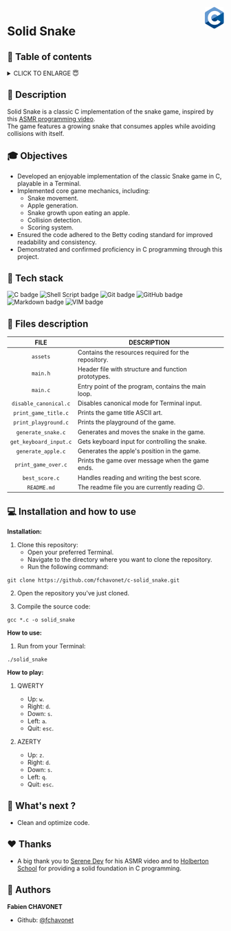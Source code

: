 <img  height="50px" align="right" src="https://raw.githubusercontent.com/fchavonet/fchavonet/main/assets/images/logo-c.png" alt="C logo">

# Solid Snake

## 🔖 Table of contents

<details>
        <summary>
        CLICK TO ENLARGE 😇
        </summary>
        📄 <a href="#description">Description</a>
        <br>
        🎓 <a href="#objectives">Objectives</a>
        <br>
        🔨 <a href="#tech-stack">Tech stack</a>
        <br>
        📂 <a href="#files-description">Files description</a>
        <br>
        💻 <a href="#installation_and_how_to_use">Installation and how to use</a>
        <br>
        🔧 <a href="#whats-next">What's next?</a>
        <br>
        ♥️ <a href="#thanks">Thanks</a>
        <br>
        👷 <a href="#authors">Authors</a>
</details>

## 📝 <span id="description">Description</span>

Solid Snake is a classic C implementation of the snake game, inspired by this [ASMR programming video](https://www.youtube.com/watch?v=cUJE10XEjrU).
<br>
The game features a growing snake that consumes apples while avoiding collisions with itself.

## 🎓 <span id="objectives">Objectives</span>

- Developed an enjoyable implementation of the classic Snake game in C, playable in a Terminal.
- Implemented core game mechanics, including:
    - Snake movement.
    - Apple generation.
    - Snake growth upon eating an apple.
    - Collision detection.
    - Scoring system.
- Ensured the code adhered to the Betty coding standard for improved readability and consistency.
- Demonstrated and confirmed proficiency in C programming through this project.

## 🔨 <span id="tech-stack">Tech stack</span>

<p align="left">
    <img src="https://img.shields.io/badge/C-a8b9cc?logo=&logoColor=black&style=for-the-badge" alt="C badge">
    <img src="https://img.shields.io/badge/SHELL SCRIPT-000000?logo=gnu-bash&logoColor=white&style=for-the-badge" alt="Shell Script badge">
    <img src="https://img.shields.io/badge/GIT-f05032?logo=git&logoColor=white&style=for-the-badge" alt="Git badge">
    <img src="https://img.shields.io/badge/GITHUB-181717?logo=github&logoColor=white&style=for-the-badge" alt="GitHub badge">
    <img src="https://img.shields.io/badge/MARKDOWN-000000?logo=markdown&logoColor=white&style=for-the-badge" alt="Markdown badge">
    <img src="https://img.shields.io/badge/VIM-019733?logo=vim&logoColor=white&style=for-the-badge" alt="VIM badge">
</p>

## 📂 <span id="files-description">Files description</span>

| **FILE**               | **DESCRIPTION**                                     |
| :--------------------: | --------------------------------------------------- |
| `assets`               | Contains the resources required for the repository. |
| `main.h`               | Header file with structure and function prototypes. |
| `main.c`               | Entry point of the program, contains the main loop. |
| `disable_canonical.c`  | Disables canonical mode for Terminal input.         |
| `print_game_title.c`   | Prints the game title ASCII art.                    |
| `print_playground.c`   | Prints the playground of the game.                  |
| `generate_snake.c`     | Generates and moves the snake in the game.          |
| `get_keyboard_input.c` | Gets keyboard input for controlling the snake.      |
| `generate_apple.c`     | Generates the apple's position in the game.         |
| `print_game_over.c`    | Prints the game over message when the game ends.    |
| `best_score.c`         | Handles reading and writing the best score.         |
| `README.md`            | The readme file you are currently reading 😉.       |

## 💻 <span id="installation_and_how_to_use">Installation and how to use</span>

**Installation:**

1. Clone this repository:
    - Open your preferred Terminal.
    - Navigate to the directory where you want to clone the repository.
    - Run the following command:

```
git clone https://github.com/fchavonet/c-solid_snake.git
```

2. Open the repository you've just cloned.

3. Compile the source code:

```
gcc *.c -o solid_snake
```

**How to use:**

1. Run from your Terminal:

```
./solid_snake
```

**How to play:**

1. QWERTY
    - Up: `w`.
    - Right: `d`.
    - Down: `s`.
    - Left: `a`.
    - Quit: `esc`.

2. AZERTY
    - Up: `z`.
    - Right: `d`.
    - Down: `s`.
    - Left: `q`.
    - Quit: `esc`.

## 🔧 <span id="whats-next">What's next ?</span>

- Clean and optimize code.

## ♥️ <span id="thanks">Thanks</span>

- A big thank you to [Serene Dev](https://github.com/serene-dev) for his ASMR video and to [Holberton School](https://www.holbertonschool.com/) for providing a solid foundation in C programming.

## 👷 <span id="authors">Authors</span>

**Fabien CHAVONET**
- Github: [@fchavonet](https://github.com/fchavonet)
